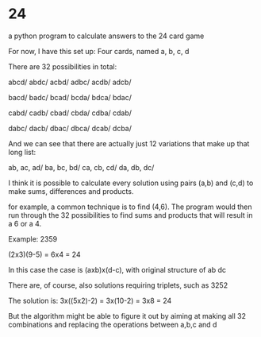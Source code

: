 # 24
a python program to calculate answers to the 24 card game 

For now, I have this set up:
Four cards, named a, b, c, d

There are 32 possibilities in total:

abcd/
abdc/
acbd/
adbc/
acdb/
adcb/

bacd/
badc/
bcad/
bcda/
bdca/
bdac/

cabd/
cadb/
cbad/
cbda/
cdba/
cdab/

dabc/
dacb/
dbac/
dbca/
dcab/
dcba/

And we can see that there are actually just 12 variations that make up that long list:

ab, ac, ad/
ba, bc, bd/
ca, cb, cd/
da, db, dc/

I think it is possible to calculate every solution using pairs (a,b) and (c,d) to make sums, differences and products.

for example, a common technique is to find (4,6). The program would then run through the 32 possibilities to find sums and products that will result in a 6 or a 4.

Example: 
2359

(2x3)(9-5) = 6x4 = 24

In this case the case is (axb)x(d-c), with original structure of ab dc

There are, of course, also solutions requiring triplets, such as 3252

The solution is:
3x((5x2)-2) = 3x(10-2) = 3x8 = 24

But the algorithm might be able to figure it out by aiming at making all 32 combinations and replacing the operations between a,b,c and d
